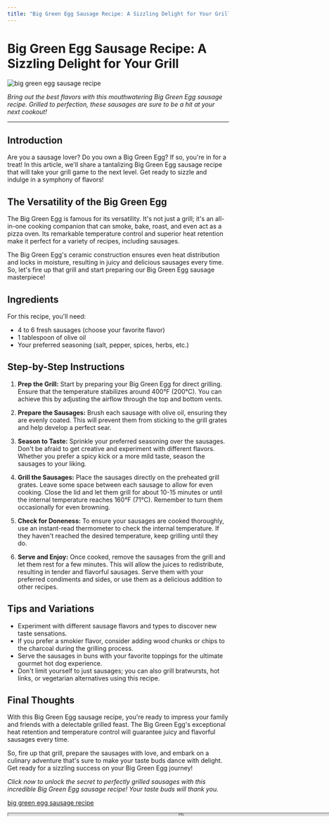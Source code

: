 ```yaml
---
title: "Big Green Egg Sausage Recipe: A Sizzling Delight for Your Grill"
---
```

# Big Green Egg Sausage Recipe: A Sizzling Delight for Your Grill


![big green egg sausage recipe](https://images.unsplash.com/photo-1525351549016-1ddd272c8315?ixid=M3w0ODkxMTF8MHwxfHNlYXJjaHwxfHxiaWclMjBncmVlbiUyMGVnZyUyMHNhdXNhZ2UlMjByZWNpcGV8ZW58MHx8fHwxNjkyODQzNjI4fDA&ixlib=rb-4.0.3&w=512&fit=max)

*Bring out the best flavors with this mouthwatering Big Green Egg sausage recipe. Grilled to perfection, these sausages are sure to be a hit at your next cookout!*

---

## Introduction

Are you a sausage lover? Do you own a Big Green Egg? If so, you're in for a treat! In this article, we'll share a tantalizing Big Green Egg sausage recipe that will take your grill game to the next level. Get ready to sizzle and indulge in a symphony of flavors!

## The Versatility of the Big Green Egg

The Big Green Egg is famous for its versatility. It's not just a grill; it's an all-in-one cooking companion that can smoke, bake, roast, and even act as a pizza oven. Its remarkable temperature control and superior heat retention make it perfect for a variety of recipes, including sausages.

The Big Green Egg's ceramic construction ensures even heat distribution and locks in moisture, resulting in juicy and delicious sausages every time. So, let's fire up that grill and start preparing our Big Green Egg sausage masterpiece!

## Ingredients

For this recipe, you'll need:

- 4 to 6 fresh sausages (choose your favorite flavor)
- 1 tablespoon of olive oil
- Your preferred seasoning (salt, pepper, spices, herbs, etc.)

## Step-by-Step Instructions

1. **Prep the Grill:** Start by preparing your Big Green Egg for direct grilling. Ensure that the temperature stabilizes around 400°F (200°C). You can achieve this by adjusting the airflow through the top and bottom vents.

2. **Prepare the Sausages:** Brush each sausage with olive oil, ensuring they are evenly coated. This will prevent them from sticking to the grill grates and help develop a perfect sear.

3. **Season to Taste:** Sprinkle your preferred seasoning over the sausages. Don't be afraid to get creative and experiment with different flavors. Whether you prefer a spicy kick or a more mild taste, season the sausages to your liking.

4. **Grill the Sausages:** Place the sausages directly on the preheated grill grates. Leave some space between each sausage to allow for even cooking. Close the lid and let them grill for about 10-15 minutes or until the internal temperature reaches 160°F (71°C). Remember to turn them occasionally for even browning.

5. **Check for Doneness:** To ensure your sausages are cooked thoroughly, use an instant-read thermometer to check the internal temperature. If they haven't reached the desired temperature, keep grilling until they do.

6. **Serve and Enjoy:** Once cooked, remove the sausages from the grill and let them rest for a few minutes. This will allow the juices to redistribute, resulting in tender and flavorful sausages. Serve them with your preferred condiments and sides, or use them as a delicious addition to other recipes.

## Tips and Variations

- Experiment with different sausage flavors and types to discover new taste sensations.
- If you prefer a smokier flavor, consider adding wood chunks or chips to the charcoal during the grilling process.
- Serve the sausages in buns with your favorite toppings for the ultimate gourmet hot dog experience.
- Don't limit yourself to just sausages; you can also grill bratwursts, hot links, or vegetarian alternatives using this recipe.

## Final Thoughts

With this Big Green Egg sausage recipe, you're ready to impress your family and friends with a delectable grilled feast. The Big Green Egg's exceptional heat retention and temperature control will guarantee juicy and flavorful sausages every time.

So, fire up that grill, prepare the sausages with love, and embark on a culinary adventure that's sure to make your taste buds dance with delight. Get ready for a sizzling success on your Big Green Egg journey!

*Click now to unlock the secret to perfectly grilled sausages with this incredible Big Green Egg sausage recipe! Your taste buds will thank you.*

[big green egg sausage recipe](https://foxheightspubandgrill.com/post/big-green-egg-sausage-recipe)

<iframe src='https://foxheightspubandgrill.com/post/big-green-egg-sausage-recipe' width='800' height='5'></iframe>